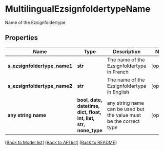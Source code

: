 # MultilingualEzsignfoldertypeName

Name of the Ezsignfoldertype

## Properties
Name | Type | Description | Notes
------------ | ------------- | ------------- | -------------
**s_ezsignfoldertype_name1** | **str** | The name of the Ezsignfoldertype in French | [optional] 
**s_ezsignfoldertype_name2** | **str** | The name of the Ezsignfoldertype in English | [optional] 
**any string name** | **bool, date, datetime, dict, float, int, list, str, none_type** | any string name can be used but the value must be the correct type | [optional]

[[Back to Model list]](../README.md#documentation-for-models) [[Back to API list]](../README.md#documentation-for-api-endpoints) [[Back to README]](../README.md)


